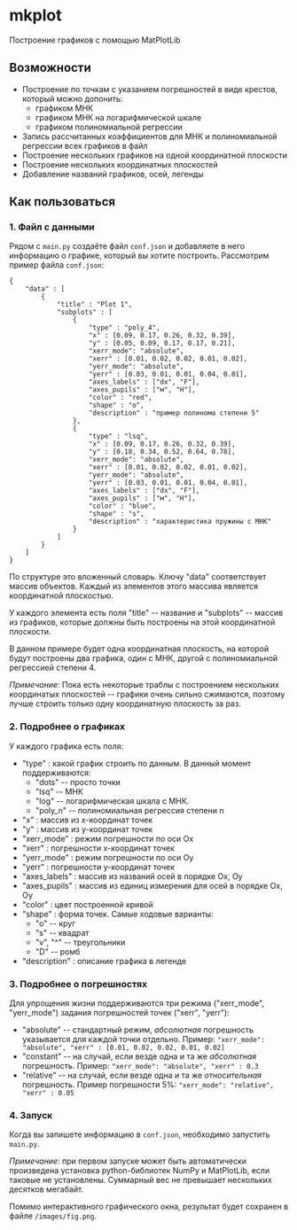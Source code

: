 # mkplot

Построение графиков с помощью MatPlotLib

## Возможности

- Построение по точкам с указанием погрешностей в виде крестов, который можно допонить:
  - графиком МНК
  - графиком МНК на логарифмической шкале
  - графиком полиномиальной регрессии
- Запись рассчитанных коэффициентов для МНК и полиномиальной регрессии всех графиков в файл
- Построение нескольких графиков на одной координатной плоскости
- Построение нескольких координатных плоскостей
- Добавление названий графиков, осей, легенды

## Как пользоваться

### 1. Файл с данными

Рядом с `main.py` создаёте файл `conf.json` и добавляете в него информацию о графике, который вы хотите построить. Рассмотрим пример файла `conf.json`:

    {
        "data" : [
            {
                "title" : "Plot 1",
                "subplots" : [
                    {
                        "type" : "poly_4",
                        "x" : [0.09, 0.17, 0.26, 0.32, 0.39],
                        "y" : [0.05, 0.09, 0.17, 0.17, 0.21],
                        "xerr_mode": "absolute",
                        "xerr" : [0.01, 0.02, 0.02, 0.01, 0.02],
                        "yerr_mode": "absolute",
                        "yerr" : [0.03, 0.01, 0.01, 0.04, 0.01],
                        "axes_labels" : ["dx", "F"],
                        "axes_pupils" : ["м", "Н"],
                        "color" : "red",
                        "shape" : "o",
                        "description" : "пример полинома степени 5"
                    },
                    {
                        "type" : "lsq",
                        "x" : [0.09, 0.17, 0.26, 0.32, 0.39],
                        "y" : [0.18, 0.34, 0.52, 0.64, 0.78],
                        "xerr_mode": "absolute",
                        "xerr" : [0.01, 0.02, 0.02, 0.01, 0.02],
                        "yerr_mode": "absolute",
                        "yerr" : [0.03, 0.01, 0.01, 0.04, 0.01],
                        "axes_labels" : ["dx", "F"],
                        "axes_pupils" : ["м", "Н"],
                        "color" : "blue",
                        "shape" : "s",
                        "description" : "характеристика пружины с МНК"
                    }
                ]
            }
        ]
    }

По структуре это вложенный словарь. Ключу "data" соответствует массив объектов. Каждый из элементов этого массива является координатной плоскостью.

У каждого элемента есть поля "title" -- название и "subplots" -- массив из графиков, которые должны быть построены на этой координатной плоскости.

В данном примере будет одна координатная плоскость, на которой будут построены два графика, один с МНК, другой с полиномиальной регрессией степени 4.

_Примечание_: Пока есть некоторые траблы с построением нескольких координатых плоскостей -- графики очень сильно сжимаются, поэтому лучше строить только одну координатную плоскость за раз.

### 2. Подробнее о графиках

У каждого графика есть поля:

- "type" : какой график строить по данным. В данный момент поддерживаются:
  - "dots" -- просто точки
  - "lsq" -- МНК
  - "log" -- логарифмическая шкала с МНК.
  - "poly_n" -- полиномиальная регрессия степени n
- "x" : массив из x-координат точек
- "y" : массив из y-координат точек
- "xerr_mode" : режим погрешности по оси Ox
- "xerr" : погрешности x-координат точек
- "yerr_mode" : режим погрешности по оси Oy
- "yerr" : погрешности y-координат точек
- "axes_labels" : массив из названий осей в порядке Ox, Oy
- "axes_pupils" : массив из единиц измерения для осей в порядке Ox, Oy
- "color" : цвет построенной кривой
- "shape" : форма точек. Самые ходовые варианты:
  - "o" -- круг
  - "s" -- квадрат
  - "v", "^" -- треугольники
  - "D" -- ромб
- "description" : описание графика в легенде

### 3. Подробнее о погрешностях

Для упрощения жизни поддерживаются три режима ("xerr_mode", "yerr_mode") задания погрешностей точек ("xerr", "yerr"):

- "absolute" -- стандартный режим, _абсолютная_ погрешность указывается для каждой точки отдельно. Пример: `"xerr_mode": "absolute", "xerr" : [0.01, 0.02, 0.02, 0.01, 0.02]`
- "constant" -- на случай, если везде одна и та же _абсолютная_ погрешность. Пример: `"xerr_mode": "absolute", "xerr" : 0.3`
- "relative" -- на случай, если везде одна и та же _относительная_ погрешность. Пример погрешности 5%: `"xerr_mode": "relative", "xerr" : 0.05`

### 4. Запуск

Когда вы запишете информацию в `conf.json`, необходимо запустить `main.py`.

_Примечание_: при первом запуске может быть автоматически произведена установка python-библиотек NumPy и MatPlotLib, если таковые не установлены. Суммарный вес не превышает нескольких десятков мегабайт.

Помимо интерактивного графического окна, результат будет сохранен в файле `/images/fig.png`.
